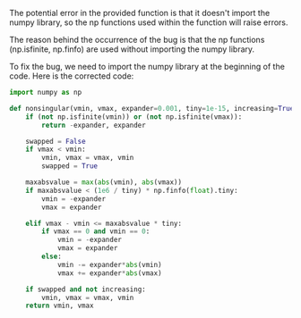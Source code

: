 The potential error in the provided function is that it doesn't import the numpy library, so the np functions used within the function will raise errors.

The reason behind the occurrence of the bug is that the np functions (np.isfinite, np.finfo) are used without importing the numpy library.

To fix the bug, we need to import the numpy library at the beginning of the code. Here is the corrected code:

```python
import numpy as np

def nonsingular(vmin, vmax, expander=0.001, tiny=1e-15, increasing=True):
    if (not np.isfinite(vmin)) or (not np.isfinite(vmax)):
        return -expander, expander

    swapped = False
    if vmax < vmin:
        vmin, vmax = vmax, vmin
        swapped = True

    maxabsvalue = max(abs(vmin), abs(vmax))
    if maxabsvalue < (1e6 / tiny) * np.finfo(float).tiny:
        vmin = -expander
        vmax = expander

    elif vmax - vmin <= maxabsvalue * tiny:
        if vmax == 0 and vmin == 0:
            vmin = -expander
            vmax = expander
        else:
            vmin -= expander*abs(vmin)
            vmax += expander*abs(vmax)

    if swapped and not increasing:
        vmin, vmax = vmax, vmin
    return vmin, vmax
```